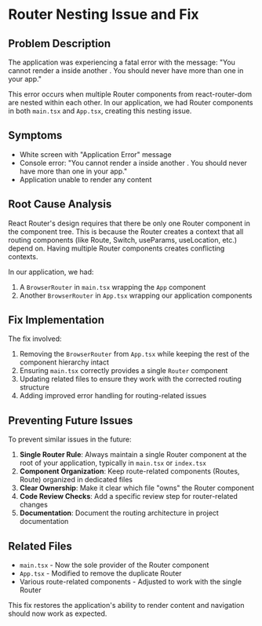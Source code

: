 
# Router Nesting Issue and Fix

## Problem Description

The application was experiencing a fatal error with the message: "You cannot render a <Router> inside another <Router>. You should never have more than one in your app."

This error occurs when multiple Router components from react-router-dom are nested within each other. In our application, we had Router components in both `main.tsx` and `App.tsx`, creating this nesting issue.

## Symptoms

- White screen with "Application Error" message
- Console error: "You cannot render a <Router> inside another <Router>. You should never have more than one in your app."
- Application unable to render any content

## Root Cause Analysis

React Router's design requires that there be only one Router component in the component tree. This is because the Router creates a context that all routing components (like Route, Switch, useParams, useLocation, etc.) depend on. Having multiple Router components creates conflicting contexts.

In our application, we had:
1. A `BrowserRouter` in `main.tsx` wrapping the `App` component
2. Another `BrowserRouter` in `App.tsx` wrapping our application components

## Fix Implementation

The fix involved:

1. Removing the `BrowserRouter` from `App.tsx` while keeping the rest of the component hierarchy intact
2. Ensuring `main.tsx` correctly provides a single `Router` component
3. Updating related files to ensure they work with the corrected routing structure
4. Adding improved error handling for routing-related issues

## Preventing Future Issues

To prevent similar issues in the future:

1. **Single Router Rule**: Always maintain a single Router component at the root of your application, typically in `main.tsx` or `index.tsx`
2. **Component Organization**: Keep route-related components (Routes, Route) organized in dedicated files
3. **Clear Ownership**: Make it clear which file "owns" the Router component
4. **Code Review Checks**: Add a specific review step for router-related changes
5. **Documentation**: Document the routing architecture in project documentation

## Related Files

- `main.tsx` - Now the sole provider of the Router component
- `App.tsx` - Modified to remove the duplicate Router
- Various route-related components - Adjusted to work with the single Router

This fix restores the application's ability to render content and navigation should now work as expected.
